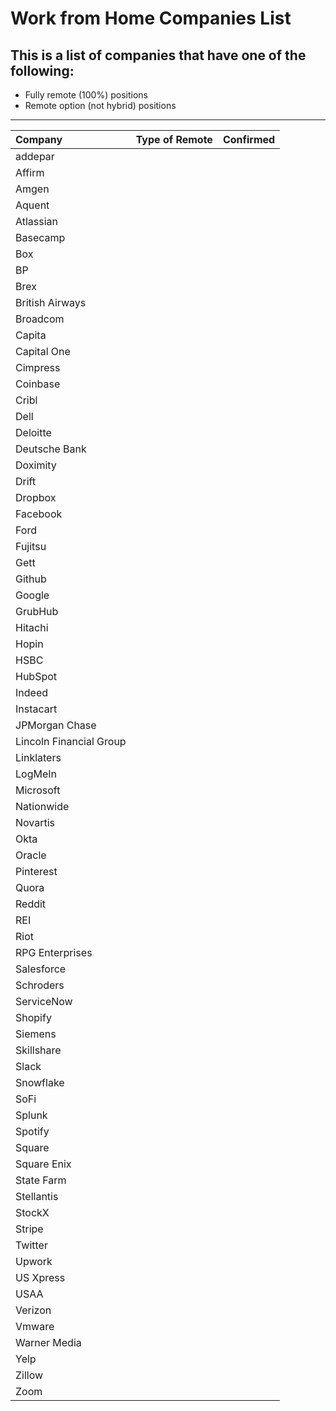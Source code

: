 # Work from Home Companies List

## This is a list of companies that have one of the following:
- Fully remote (100%) positions
- Remote option (not hybrid) positions

---
| Company | Type of Remote | Confirmed |
| :---    | :---:          |      ---: |
| addepar | | |
| Affirm |  | |
| Amgen | | |
| Aquent  | | |
| Atlassian  | | |
| Basecamp  | | |
| Box  | | |
| BP  | | |
| Brex  | | |
| British Airways  | | |
| Broadcom  | | |
| Capita  | | |
| Capital One  | | |
| Cimpress  | | |
| Coinbase  | | |
| Cribl  | | |
| Dell  | | |
| Deloitte  | | |
| Deutsche Bank  | | |
| Doximity  | | |
| Drift  | | |
| Dropbox  | | |
| Facebook  | | |
| Ford  | | |
| Fujitsu  | | |
| Gett  | | |
| Github  | | |
| Google  | | |
| GrubHub  | | |
| Hitachi  | | |
| Hopin  | | |
| HSBC  | | |
| HubSpot  | | |
| Indeed  | | |
| Instacart  | | |
| JPMorgan Chase  | | |
| Lincoln Financial Group  | | |
| Linklaters  | | |
| LogMeIn  | | |
| Microsoft  | | |
| Nationwide  | | |
| Novartis  | | |
| Okta  | | |
| Oracle  | | |
| Pinterest  | | |
| Quora  | | |
| Reddit  | | |
| REI  | | |
| Riot  | | |
| RPG Enterprises  | | |
| Salesforce  | | |
| Schroders  | | |
| ServiceNow  | | |
| Shopify  | | |
| Siemens  | | |
| Skillshare  | | |
| Slack  | | |
| Snowflake  | | |
| SoFi  | | |
| Splunk  | | |
| Spotify  | | |
| Square  | | |
| Square Enix  | | |
| State Farm  | | |
| Stellantis  | | |
| StockX  | | |
| Stripe  | | |
| Twitter  | | |
| Upwork  | | |
| US Xpress  | | |
| USAA  | | |
| Verizon  | | |
| Vmware  | | |
| Warner Media  | | |
| Yelp  | | |
| Zillow  | | |
| Zoom  | | |
